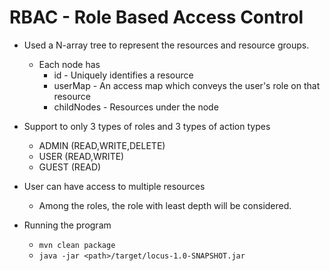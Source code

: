 # RBAC - Role Based Access Control

- Used a N-array tree to represent the resources and resource groups.
  - Each node has 
      - id - Uniquely identifies a resource
      - userMap - An access map which conveys the user's role on that resource
      - childNodes - Resources under the node
      
- Support to only 3 types of roles and 3 types of action types
  - ADMIN (READ,WRITE,DELETE)
  - USER (READ,WRITE)
  - GUEST (READ)
- User can have access to multiple resources
  - Among the roles, the role with least depth will be considered.
- Running the program
  - `mvn clean package`
  - `java -jar <path>/target/locus-1.0-SNAPSHOT.jar`
